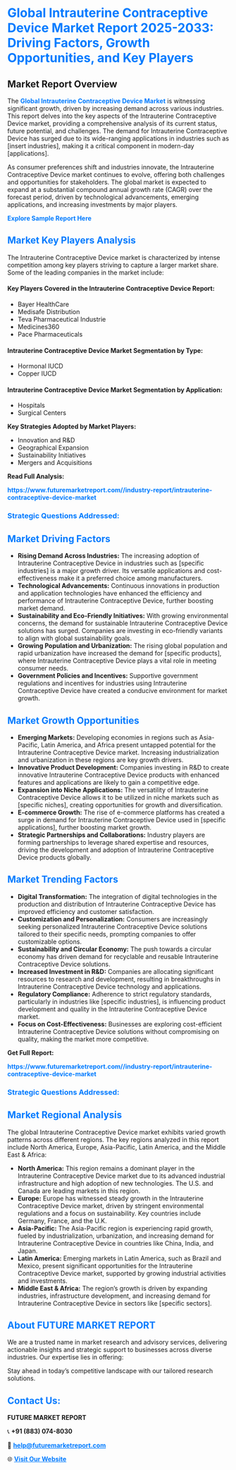 <h1 style="color: #007BFF;">Global Intrauterine Contraceptive Device Market Report 2025-2033: Driving Factors, Growth Opportunities, and Key Players</h1>

<section id="overview">
<h2>Market Report Overview</h2>
<p>The <a href="https://www.futuremarketreport.com//industry-report/intrauterine-contraceptive-device-market" style="color: #007BFF; text-decoration: none;"><strong>Global Intrauterine Contraceptive Device Market</strong></a> is witnessing significant growth, driven by increasing demand across various industries. This report delves into the key aspects of the Intrauterine Contraceptive Device market, providing a comprehensive analysis of its current status, future potential, and challenges. The demand for Intrauterine Contraceptive Device has surged due to its wide-ranging applications in industries such as [insert industries], making it a critical component in modern-day [applications].</p>
<p>As consumer preferences shift and industries innovate, the Intrauterine Contraceptive Device market continues to evolve, offering both challenges and opportunities for stakeholders. The global market is expected to expand at a substantial compound annual growth rate (CAGR) over the forecast period, driven by technological advancements, emerging applications, and increasing investments by major players.</p>
</section>

<section id="overview">
<p><a href="https://www.futuremarketreport.com//request-sample/reportId=46611" style="color: #007BFF; text-decoration: none;"><strong>Explore Sample Report Here</strong></a></p>
</section>

<section id="key-players">
<h2 style="color: #007BFF;">Market Key Players Analysis</h2>
<p>The Intrauterine Contraceptive Device market is characterized by intense competition among key players striving to capture a larger market share. Some of the leading companies in the market include:</p>
<h4>Key Players Covered in the Intrauterine Contraceptive Device Report:</h4>
<ul><li>Bayer HealthCare</li><li>Medisafe Distribution</li><li>Teva Pharmaceutical Industrie</li><li>Medicines360</li><li>Pace Pharmaceuticals</li></ul>
<h4>Intrauterine Contraceptive Device Market Segmentation by Type:</h4>
<ul><li>Hormonal IUCD</li><li>Copper IUCD</li></ul>

<h4>Intrauterine Contraceptive Device Market Segmentation by Application:</h4>
<ul><li>Hospitals</li><li>Surgical Centers</li></ul>
<p><strong>Key Strategies Adopted by Market Players:</strong></p>
<ul>
<li>Innovation and R&D</li>
<li>Geographical Expansion</li>
<li>Sustainability Initiatives</li>
<li>Mergers and Acquisitions</li>
</ul>
</section>

<section>
<p><strong>Read Full Analysis: </strong></p><a href="https://www.futuremarketreport.com//industry-report/intrauterine-contraceptive-device-market" style="color: #007BFF; text-decoration: none;"><strong>https://www.futuremarketreport.com//industry-report/intrauterine-contraceptive-device-market</strong></a>
<h3 style="color: #007BFF;">Strategic Questions Addressed:</h3>
</section>

<section id="driving-factors">
<h2 style="color: #007BFF;">Market Driving Factors</h2>
<ul>
<li><strong>Rising Demand Across Industries:</strong> The increasing adoption of Intrauterine Contraceptive Device in industries such as [specific industries] is a major growth driver. Its versatile applications and cost-effectiveness make it a preferred choice among manufacturers.</li>
<li><strong>Technological Advancements:</strong> Continuous innovations in production and application technologies have enhanced the efficiency and performance of Intrauterine Contraceptive Device, further boosting market demand.</li>
<li><strong>Sustainability and Eco-Friendly Initiatives:</strong> With growing environmental concerns, the demand for sustainable Intrauterine Contraceptive Device solutions has surged. Companies are investing in eco-friendly variants to align with global sustainability goals.</li>
<li><strong>Growing Population and Urbanization:</strong> The rising global population and rapid urbanization have increased the demand for [specific products], where Intrauterine Contraceptive Device plays a vital role in meeting consumer needs.</li>
<li><strong>Government Policies and Incentives:</strong> Supportive government regulations and incentives for industries using Intrauterine Contraceptive Device have created a conducive environment for market growth.</li>
</ul>
</section>

<section id="growth-opportunities">
<h2 style="color: #007BFF;">Market Growth Opportunities</h2>
<ul>
<li><strong>Emerging Markets:</strong> Developing economies in regions such as Asia-Pacific, Latin America, and Africa present untapped potential for the Intrauterine Contraceptive Device market. Increasing industrialization and urbanization in these regions are key growth drivers.</li>
<li><strong>Innovative Product Development:</strong> Companies investing in R&D to create innovative Intrauterine Contraceptive Device products with enhanced features and applications are likely to gain a competitive edge.</li>
<li><strong>Expansion into Niche Applications:</strong> The versatility of Intrauterine Contraceptive Device allows it to be utilized in niche markets such as [specific niches], creating opportunities for growth and diversification.</li>
<li><strong>E-commerce Growth:</strong> The rise of e-commerce platforms has created a surge in demand for Intrauterine Contraceptive Device used in [specific applications], further boosting market growth.</li>
<li><strong>Strategic Partnerships and Collaborations:</strong> Industry players are forming partnerships to leverage shared expertise and resources, driving the development and adoption of Intrauterine Contraceptive Device products globally.</li>
</ul>
</section>

<section id="trending-factors">
<h2 style="color: #007BFF;">Market Trending Factors</h2>
<ul>
<li><strong>Digital Transformation:</strong> The integration of digital technologies in the production and distribution of Intrauterine Contraceptive Device has improved efficiency and customer satisfaction.</li>
<li><strong>Customization and Personalization:</strong> Consumers are increasingly seeking personalized Intrauterine Contraceptive Device solutions tailored to their specific needs, prompting companies to offer customizable options.</li>
<li><strong>Sustainability and Circular Economy:</strong> The push towards a circular economy has driven demand for recyclable and reusable Intrauterine Contraceptive Device solutions.</li>
<li><strong>Increased Investment in R&D:</strong> Companies are allocating significant resources to research and development, resulting in breakthroughs in Intrauterine Contraceptive Device technology and applications.</li>
<li><strong>Regulatory Compliance:</strong> Adherence to strict regulatory standards, particularly in industries like [specific industries], is influencing product development and quality in the Intrauterine Contraceptive Device market.</li>
<li><strong>Focus on Cost-Effectiveness:</strong> Businesses are exploring cost-efficient Intrauterine Contraceptive Device solutions without compromising on quality, making the market more competitive.</li>
</ul>
</section>

<section>
<p><strong>Get Full Report: </strong></p><a href="https://www.futuremarketreport.com//industry-report/intrauterine-contraceptive-device-market" style="color: #007BFF; text-decoration: none;"><strong>https://www.futuremarketreport.com//industry-report/intrauterine-contraceptive-device-market</strong></a>
<h3 style="color: #007BFF;">Strategic Questions Addressed:</h3>
</section>


<section id="regional-analysis">
<h2 style="color: #007BFF;">Market Regional Analysis</h2>
<p>The global Intrauterine Contraceptive Device market exhibits varied growth patterns across different regions. The key regions analyzed in this report include North America, Europe, Asia-Pacific, Latin America, and the Middle East & Africa:</p>
<ul>
<li><strong>North America:</strong> This region remains a dominant player in the Intrauterine Contraceptive Device market due to its advanced industrial infrastructure and high adoption of new technologies. The U.S. and Canada are leading markets in this region.</li>
<li><strong>Europe:</strong> Europe has witnessed steady growth in the Intrauterine Contraceptive Device market, driven by stringent environmental regulations and a focus on sustainability. Key countries include Germany, France, and the U.K.</li>
<li><strong>Asia-Pacific:</strong> The Asia-Pacific region is experiencing rapid growth, fueled by industrialization, urbanization, and increasing demand for Intrauterine Contraceptive Device in countries like China, India, and Japan.</li>
<li><strong>Latin America:</strong> Emerging markets in Latin America, such as Brazil and Mexico, present significant opportunities for the Intrauterine Contraceptive Device market, supported by growing industrial activities and investments.</li>
<li><strong>Middle East & Africa:</strong> The region’s growth is driven by expanding industries, infrastructure development, and increasing demand for Intrauterine Contraceptive Device in sectors like [specific sectors].</li>
</ul>
</section>

<footer>
<h2 style="color: #007BFF;">About FUTURE MARKET REPORT</h2>
<p>We are a trusted name in market research and advisory services, delivering actionable insights and strategic support to businesses across diverse industries. Our expertise lies in offering:</p>

<p>Stay ahead in today’s competitive landscape with our tailored research solutions.</p>

<h2 style="color: #007BFF;">Contact Us:</h2>
<p><strong>FUTURE MARKET REPORT</strong></p>
<p>📞 <strong>+91 (883) 074-8030</strong></p>
<p>📧 <strong><a href="mailto:help@futuremarketreport.com" style="color: #007BFF;">help@futuremarketreport.com</a></strong></p>
<p>🌐 <strong><a href="https://www.futuremarketreport.com/" style="color: #007BFF;">Visit Our Website</a></strong></p>
</footer>